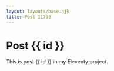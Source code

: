 ```yaml
---
layout: layouts/base.njk
title: Post 11793
---
```


# Post {{ id }}

This is post {{ id }} in my Eleventy project.
